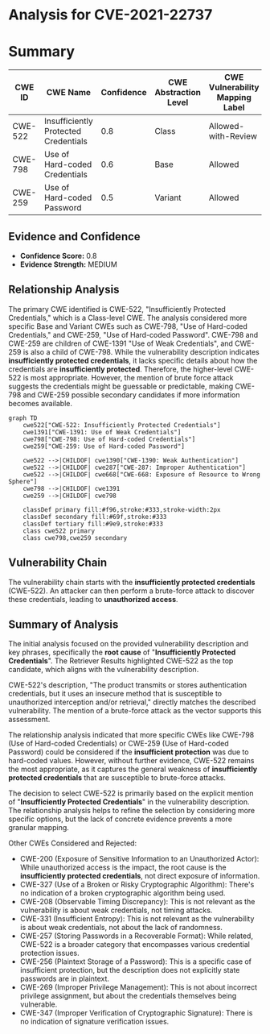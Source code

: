 # Analysis for CVE-2021-22737

# Summary
| CWE ID | CWE Name | Confidence | CWE Abstraction Level | CWE Vulnerability Mapping Label | CWE-Vulnerability Mapping Notes |
|---|---|---|---|---|---|
| CWE-522 | Insufficiently Protected Credentials | 0.8 | Class | Allowed-with-Review | Primary CWE |
| CWE-798 | Use of Hard-coded Credentials | 0.6 | Base | Allowed | Secondary Candidate |
| CWE-259 | Use of Hard-coded Password | 0.5 | Variant | Allowed | Secondary Candidate |

## Evidence and Confidence

*   **Confidence Score:** 0.8
*   **Evidence Strength:** MEDIUM

## Relationship Analysis
The primary CWE identified is CWE-522, "Insufficiently Protected Credentials," which is a Class-level CWE. The analysis considered more specific Base and Variant CWEs such as CWE-798, "Use of Hard-coded Credentials," and CWE-259, "Use of Hard-coded Password". CWE-798 and CWE-259 are children of CWE-1391 "Use of Weak Credentials", and CWE-259 is also a child of CWE-798. While the vulnerability description indicates **insufficiently protected credentials**, it lacks specific details about how the credentials are **insufficiently protected**. Therefore, the higher-level CWE-522 is most appropriate. However, the mention of brute force attack suggests the credentials might be guessable or predictable, making CWE-798 and CWE-259 possible secondary candidates if more information becomes available.

```mermaid
graph TD
    cwe522["CWE-522: Insufficiently Protected Credentials"]
    cwe1391["CWE-1391: Use of Weak Credentials"]
    cwe798["CWE-798: Use of Hard-coded Credentials"]
    cwe259["CWE-259: Use of Hard-coded Password"]
    
    cwe522 -->|CHILDOF| cwe1390["CWE-1390: Weak Authentication"]
    cwe522 -->|CHILDOF| cwe287["CWE-287: Improper Authentication"]
    cwe522 -->|CHILDOF| cwe668["CWE-668: Exposure of Resource to Wrong Sphere"]
    cwe798 -->|CHILDOF| cwe1391
    cwe259 -->|CHILDOF| cwe798

    classDef primary fill:#f96,stroke:#333,stroke-width:2px
    classDef secondary fill:#69f,stroke:#333
    classDef tertiary fill:#9e9,stroke:#333
    class cwe522 primary
    class cwe798,cwe259 secondary
```

## Vulnerability Chain
The vulnerability chain starts with the **insufficiently protected credentials** (CWE-522). An attacker can then perform a brute-force attack to discover these credentials, leading to **unauthorized access**.

## Summary of Analysis
The initial analysis focused on the provided vulnerability description and key phrases, specifically the **root cause** of "**Insufficiently Protected Credentials**". The Retriever Results highlighted CWE-522 as the top candidate, which aligns with the vulnerability description.

CWE-522's description, "The product transmits or stores authentication credentials, but it uses an insecure method that is susceptible to unauthorized interception and/or retrieval," directly matches the described vulnerability. The mention of a brute-force attack as the vector supports this assessment.

The relationship analysis indicated that more specific CWEs like CWE-798 (Use of Hard-coded Credentials) or CWE-259 (Use of Hard-coded Password) could be considered if the **insufficient protection** was due to hard-coded values. However, without further evidence, CWE-522 remains the most appropriate, as it captures the general weakness of **insufficiently protected credentials** that are susceptible to brute-force attacks.

The decision to select CWE-522 is primarily based on the explicit mention of "**Insufficiently Protected Credentials**" in the vulnerability description. The relationship analysis helps to refine the selection by considering more specific options, but the lack of concrete evidence prevents a more granular mapping.

Other CWEs Considered and Rejected:

*   CWE-200 (Exposure of Sensitive Information to an Unauthorized Actor): While unauthorized access is the impact, the root cause is the **insufficiently protected credentials**, not direct exposure of information.
*   CWE-327 (Use of a Broken or Risky Cryptographic Algorithm): There's no indication of a broken cryptographic algorithm being used.
*   CWE-208 (Observable Timing Discrepancy): This is not relevant as the vulnerability is about weak credentials, not timing attacks.
*   CWE-331 (Insufficient Entropy): This is not relevant as the vulnerability is about weak credentials, not about the lack of randomness.
*   CWE-257 (Storing Passwords in a Recoverable Format): While related, CWE-522 is a broader category that encompasses various credential protection issues.
*   CWE-256 (Plaintext Storage of a Password): This is a specific case of insufficient protection, but the description does not explicitly state passwords are in plaintext.
*   CWE-269 (Improper Privilege Management): This is not about incorrect privilege assignment, but about the credentials themselves being vulnerable.
*   CWE-347 (Improper Verification of Cryptographic Signature): There is no indication of signature verification issues.